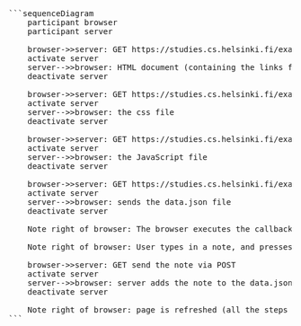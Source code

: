 <pre>```sequenceDiagram
    participant browser
    participant server

    browser->>server: GET https://studies.cs.helsinki.fi/exampleapp/notes
    activate server
    server-->>browser: HTML document (containing the links for the css, js and the data.json files)
    deactivate server

    browser->>server: GET https://studies.cs.helsinki.fi/exampleapp/main.css
    activate server
    server-->>browser: the css file
    deactivate server

    browser->>server: GET https://studies.cs.helsinki.fi/exampleapp/main.js
    activate server
    server-->>browser: the JavaScript file
    deactivate server

    browser->>server: GET https://studies.cs.helsinki.fi/exampleapp/data.json
    activate server
    server-->>browser: sends the data.json file
    deactivate server

    Note right of browser: The browser executes the callback function that renders the notes
    
    Note right of browser: User types in a note, and presses send 
    
    browser->>server: GET send the note via POST 
    activate server
    server-->>browser: server adds the note to the data.json file
    deactivate server
    
    Note right of browser: page is refreshed (all the steps above are done again) and the new item is now displayed in the list
```</pre>
